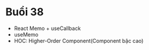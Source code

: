 # Buổi 38

-   React Memo + useCallback
-   useMemo
-   HOC: Higher-Order Component(Component bậc cao)

